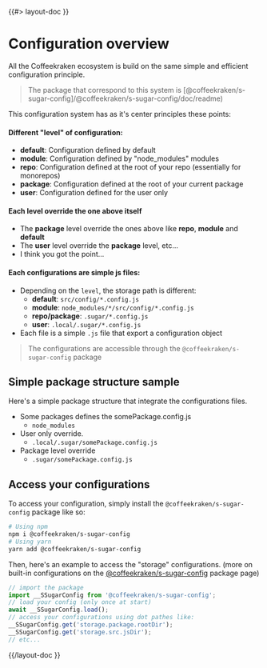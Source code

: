 <!--
/**
 * @name            Overview
 * @namespace       doc.config
 * @type            Markdown
 * @platform        md
 * @status          stable
 * @menu            Documentation / Configuration           /doc/config/overview
 *
 * @since           2.0.0
 * @author    Olivier Bossel <olivier.bossel@gmail.com> (https://coffeekraken.io)
 */
-->

{{#> layout-doc }}

# Configuration overview

All the Coffeekraken ecosystem is build on the same simple and efficient configuration principle.

> The package that correspond to this system is [@coffeekraken/s-sugar-config]/@coffeekraken/s-sugar-config/doc/readme)

This configuration system has as it's center principles these points:

#### Different "level" of configuration:

-   **default**: Configuration defined by default
-   **module**: Configuration defined by "node_modules" modules
-   **repo**: Configuration defined at the root of your repo (essentially for monorepos)
-   **package**: Configuration defined at the root of your current package
-   **user**: Configuration defined for the user only

#### Each level override the one above itself

-   The **package** level override the ones above like **repo**, **module** and **default**
-   The **user** level override the **package** level, etc...
-   I think you got the point...

#### Each configurations are simple js files:

-   Depending on the `level`, the storage path is different:
    -   **default**: `src/config/*.config.js`
    -   **module**: `node_modules/*/src/config/*.config.js`
    -   **repo/package**: `.sugar/*.config.js`
    -   **user**: `.local/.sugar/*.config.js`
-   Each file is a simple `.js` file that export a configuration object

> The configurations are accessible through the `@coffeekraken/s-sugar-config` package

## Simple package structure sample

Here's a simple package structure that integrate the configurations files.

-   Some packages defines the somePackage.config.js
    -   `node_modules`
-   User only override.
    -   `.local/.sugar/somePackage.config.js`
-   Package level override
    -   `.sugar/somePackage.config.js`

## Access your configurations

To access your configuration, simply install the `@coffeekraken/s-sugar-config` package like so:

```bash
# Using npm
npm i @coffeekraken/s-sugar-config
# Using yarn
yarn add @coffeekraken/s-sugar-config
```

Then, here's an example to access the "storage" configurations. (more on built-in configurations on the [@coffeekraken/s-sugar-config](https:/www.npmjs.com/package/@coffeekraken/s-sugar-config) package page)

```js
// import the package
import __SSugarConfig from '@coffeekraken/s-sugar-config';
// load your config (only once at start)
await __SSugarConfig.load();
// access your configurations using dot pathes like:
__SSugarConfig.get('storage.package.rootDir');
__SSugarConfig.get('storage.src.jsDir');
// etc...
```

{{/layout-doc }}
